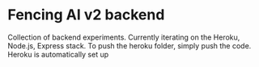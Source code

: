# Fencing AI v2 backend
Collection of backend experiments. Currently iterating on the Heroku, Node.js, Express stack. To push the heroku folder, simply push the code. Heroku is automatically set up